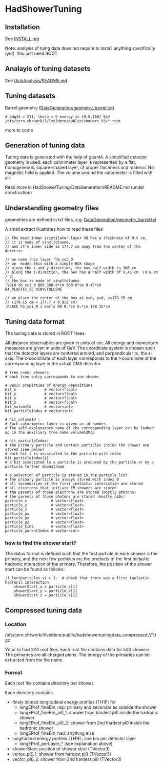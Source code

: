 # HadShowerTuning

## Installation

See [INSTALL.md](INSTALL.md)

Note: analysis of tuing data does not require to install anything specifically (yet).
You just need ROOT.

## Analayis of tuning datasets

See [DataAnalysis/README.md](DataAnalysis/README.md)

## Tuning datasets

Barrel geometry ([DataGeneration/geometry_barrel.txt](DataGeneration/geometry_barrel.txt))
```
# pdgId = 211, theta = 0 energy in [0.5,150] GeV
/afs/cern.ch/work/l/lveldere/public/showers_V3/*.root
```

more to come

## Generation of tuning data

Tuning data is generated with the help of geant4.
A simplified detector geometry is used:
each calorimeter layer is represented by a 
flat, homogeneous, square-shaped layer, 
of proper thichness and material.
No magnetic field is applied.
The volume around the calorimeter is filled with air.

Read more in HadShowerTuning/DataGeneration/README.md (under construction)

## Understanding geometry files

geometries are defined in txt files, e.g.
[DataGeneration/geometry_barrel.txt](DataGeneration/geometry_barrel.txt)

A small extract illustrates how to read these files
```
// the most inner scintilator layer HB has a thickness of 0.9 cm,
// it is made of vinyltoluene, 
// and it's inner side is 177.7 cm away from the center of the detector

// we name this layer 'hb_sci_0'
// we  model this with a simple BOX shape
// along the x and y direction, the box half-width is 360 cm
// along the z-direction, the box has a half width of 0,45 cm  (0.9 cm / 2)
// the box is made of vinyltoluene 
:VOLU hb_sci_0 BOX 360.0*cm 360.0*cm 0.45*cm G4_PLASTIC_SC_VINYLTOLUENE 

// we place the center of the box at x=0, y=0, z=178.15 cm
// (178.15 cm = 177.7 + 0.9/2 cm)
:PLACE hb_sci_0 1 world R0 0.*cm 0.*cm 178.15*cm
```

## Tuning data format

The tuning data is stored in ROOT trees.

All distance observables are given in units of cm.
All energy and momentum measures are given in units of GeV.
The coordinate system is chosen such that the detector layers
are centered around, and perpendicular to, the z-axis.
The z-coordinate of each layer corresponds to the r-coordinate of the corresponding layer in the actual CMS detector.

```
# tree name: showers
# each tree entry corresponds to one shower

# Basic properties of energy depositions
hit_e             # vector<float>
hit_x             # vector<float>
hit_y             # vector<float>
hit_z             # vector<float>
hit_volumeId      # vector<int>  
hit_particleIndex # vector<int>

# hit_volumeId :
# Each calorimeter layer is given an id number.
# The self-explenatory name of the corresponding layer can be looked up in the auxiliary tree name volumeIdMap

# hit_particleIndex:
# the primary particle and certain particles inside the shower are stored (see below)
# each hit i is associated to the particle with index hit_particleIndex[i] 
# a hit associated to a particle is produced by the particle or by a particle further downstream

# a selection of particle is stored in the particle list
# the primary particle is always stored with index 0
# all secondaries of the first inelastic interaction are stored
# all electrons that initiate EM showers are stored
# the parents of those electrons are stored (mostly photons)
# the parents of those photons are stored (mostly pi0s)
particle_x           # vector<float>
particle_y           # vector<float>
particle_z           # vector<float>
particle_px          # vector<float>
particle_py          # vector<float>
particle_pz          # vector<float>
particle_kinE        # vector<float>
particle_parentIndex # vector<int>
```

### how to find the shower start?

The datas format is defined such that the first particle in each shower is the primary,
and the next few particles are the products of the first inelastic hadronic interaction of the primary.
Therefore, the position of the shower start can be found as follows:

```
if len(paritcles_x) > 1:  # check that there was a first inelastic hadronic interaction
    showerStart_x = particle_x[1]
    showerStart_y = particle_x[1]
    showerStart_z = particle_x[1]
```

## Compressed tuning data

### Location

/afs/cern.ch/work/l/lveldere/public/hadshowertuningdata_compressed_V1.tgz

Yntar to find 200 root files.
Each root file contains data for 500 showers.
The primaries are all charged pions.
The energy of the primaries can be extracted from the file name.

### Format

Each root file contains directory per shower.

Each directory contains 
   * finely binned longitudinal energy profiles (TH1F) for
      * longEProf_fineBin_mip: primary and secondaries outside the shower
      * longEProf_fineBin_pi0_1: shower from hardest pi0 inside the hadronic shower
      * longEProf_fineBin_pi0_2: shower from 2nd hardest pi0 inside the hadronic shower
      * longEProf_fineBin_had: anything else
   * longitudinal energy profiles (TH1F), one bin per detector layer 
      * longEProf_perLayer_* (see explanation above)
   * showerStart: position of shower start (TVector3)
   * vertex_pi0_1: shower from hardest pi0 (TVector3)
   * vector_pi0_2: shower from 2nd hardest pi0 (TVector3)
    






